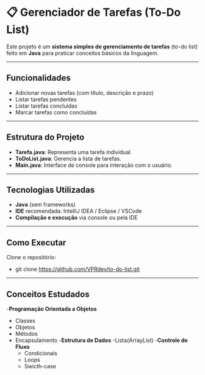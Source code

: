 # 📋 Gerenciador de Tarefas (To-Do List)

Este projeto é um **sistema simples de gerenciamento de tarefas** (to-do list) feito em **Java** para praticar conceitos básicos da linguagem.

---

## Funcionalidades

- Adicionar novas tarefas (com título, descrição e prazo)
- Listar tarefas pendentes
- Listar tarefas concluídas
- Marcar tarefas como concluídas

---

## Estrutura do Projeto

- **Tarefa.java**: Representa uma tarefa individual.
- **ToDoList.java**: Gerencia a lista de tarefas.
- **Main.java**: Interface de console para interação com o usuário.

---

## Tecnologias Utilizadas

- **Java** (sem frameworks)
- **IDE** recomendada: IntelliJ IDEA / Eclipse / VSCode
- **Compilação e execução** via console ou pela IDE

---

## Como Executar

Clone o repositório:
-  git clone https://github.com/VPRdev/to-do-list.git

---

## Conceitos Estudados

-**Programação Orientada a Objetos**
- Classes
- Objetos
- Métodos
- Encapsulamento
-**Estrutura de Dados**
  -Lista(ArrayList)
-**Controle de Fluxo**
  - Condicionais
  - Loops
  - Swicth-case
